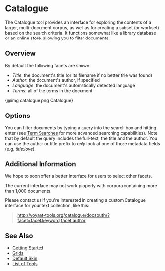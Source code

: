 # Catalogue

The Catalogue tool provides an interface for exploring the contents of a larger, multi-document corpus, as well as for creating a subset (or workset) based on the search criteria. It functions somewhat like a library database or an online store, allowing you to filter documents.

## Overview

By default the following facets are shown:

- *Title*: the document's title (or its filename if no better title was found)
- *Author*: the document's author, if specified
- *Language*: the document's automatically detected language 
- *Terms*: all of the terms in the document

<div style="max-width: 700px; margin-left: auto; margin-right: auto;">{@img catalogue.png Catalogue}</div>

## Options

You can filter documents  by typing a query into the search box and hitting enter (see [Term Searches](#!/guide/search) for more advanced searching capabilities). Note that by default the query includes the full-text, the title and the author. You can use the author or title prefix to *only* look at one of those metadata fields (e.g. _title:love_).

## Additional Information

We hope to soon offer a better interface for users to select other facets.

The current interface may not work properly with corpora containing more than 1,000 documents.

Please contact us if you're interested in creating a custom Catalogue interface for your text collection, like this:

<blockquote><a href="http://voyant-tools.org/catalogue/docsouth/?facet=facet.keyword,facet.author">http://voyant-tools.org/catalogue/docsouth/?facet=facet.keyword,facet.author</a></blockquote>

## See Also

- [Getting Started](#!/guide/start)
- [Grids](#!/guide/grids)
- [Default Skin](#!/guide/skins-section-default-skin)
- [List of Tools](#!/guide/tools)